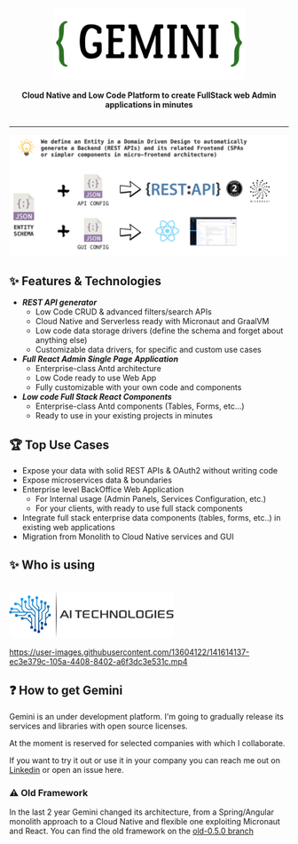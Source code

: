 <p align="center">
    <!--<a href="https://gemini.at7.it" target="_blank"><img src="./gemini_logo.png" height="130" alt="Gemini Logo"></a>-->
    <img src="./img/logo/gemini_logo.png" height="130" alt="Gemini Logo">
    <br />
    <br />
    <b>Cloud Native and Low Code Platform to create FullStack web Admin applications in minutes</b>
    <br />
    <br />
</p>

___


<p align="center">
    <img src="./idea.png" alt="Gemini Logo">
</p>


## ✨ Features & Technologies
- ***REST API generator***
    - Low Code CRUD & advanced filters/search APIs
    - Cloud Native and Serverless ready with Micronaut and GraalVM
    - Low code data storage drivers (define the schema and forget about anything else)
    - Customizable data drivers, for specific and custom use cases 
- ***Full React Admin Single Page Application***
    - Enterprise-class Antd architecture
    - Low Code ready to use Web App
    - Fully customizable with your own code and components
- ***Low code Full Stack React Components***
    - Enterprise-class Antd components (Tables, Forms, etc...)
    - Ready to use in your existing projects in minutes 


## 🏆 Top Use Cases
- Expose your data with solid REST APIs & OAuth2 without writing code
- Expose microservices data & boundaries
- Enterprise level BackOffice Web Application
    - For Internal usage (Admin Panels, Services Configuration, etc.)
    - For your clients, with ready to use full stack components
- Integrate full stack enterprise data components (tables, forms, etc..) in existing web applications
- Migration from Monolith to Cloud Native services and GUI


## ✨ Who is using
<p>
    <br />
    <a href="https://www.aitechnologies.it"><img src="./img/logo/ai-technologies-logo.png" height="85" alt="AI Technologies"></a>
    <br />
</p>

https://user-images.githubusercontent.com/13604122/141614137-ec3e379c-105a-4408-8402-a6f3dc3e531c.mp4


<!--- [AI Technologies](https://aitechnologies.it/) uses Gemini as an internal BackOffice:
- as a full Admin Panel to its Enterprise Virtual Assistant Platform services
- to perform atomic configuration releases between dev, staging and production environments
- to track Machine Learning experiments
- expose ML & Platform data with REST APIs */ -->

## ❓ How to get Gemini

Gemini is an under development platform. I'm going to gradually release its services and libraries with open source licenses.

At the moment is reserved for selected companies with which I collaborate.

If you want to try it out or use it in your company you can reach me out on [Linkedin](https://www.linkedin.com/in/andreatarquini/) or open an issue here.


### ⚠️ Old Framework
In the last 2 year Gemini changed its architecture, from a Spring/Angular monolith approach to a Cloud Native and flexible one exploiting Micronaut and React. You can find the old framework on the [old-0.5.0 branch](https://github.com/gemini-projects/gemini/tree/old-0.5.0)

